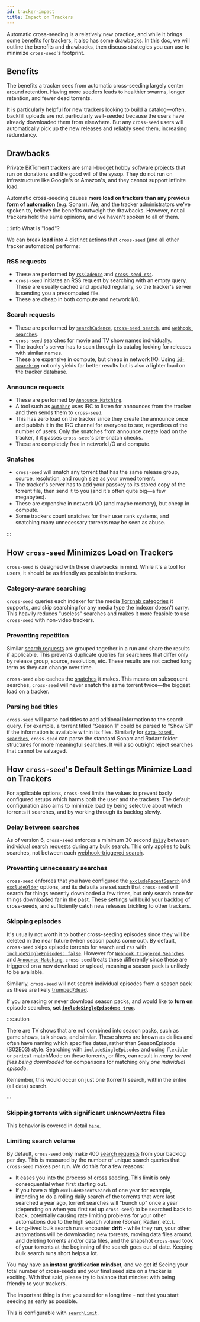 ```yaml
---
id: tracker-impact
title: Impact on Trackers
---
```


Automatic cross-seeding is a relatively new practice, and while it brings some
benefits for trackers, it also has some drawbacks. In this doc, we will outline
the benefits and drawbacks, then discuss strategies you can use to minimize
`cross-seed`'s footprint.

## Benefits

The benefits a tracker sees from automatic cross-seeding largely center around
retention. Having more seeders leads to healthier swarms, longer retention, and
fewer dead torrents.

It is particularly helpful for new trackers looking to build a catalog—often,
backfill uploads are not particularly well-seeded because the users have already
downloaded them from elsewhere. But any `cross-seed` users will automatically
pick up the new releases and reliably seed them, increasing redundancy.

## Drawbacks

Private BitTorrent trackers are small-budget hobby software projects that run on
donations and the good will of the sysop. They do not run on infrastructure like
Google's or Amazon's, and they cannot support infinite load.

Automatic cross-seeding causes **more load on trackers than any previous form of
automation** (e.g. Sonarr). We, and the tracker administrators we've spoken to,
believe the benefits outweigh the drawbacks. However, not all trackers hold the
same opinions, and we haven't spoken to all of them.

:::info What is "load"?

We can break **load** into 4 distinct actions that `cross-seed` (and all other
tracker automation) performs:

### RSS requests

-   These are performed by [`rssCadence`](../basics/options.md#rsscadence) and
    [`cross-seed rss`](./utils.md#cross-seed-rss).
-   `cross-seed` initiates an RSS request by searching with an empty query.
    These are usually cached and updated regularly, so the tracker's server is
    sending you a precomputed file.
-   These are cheap in both compute and network I/O.

### Search requests

-   These are performed by [`searchCadence`](../basics/options.md#searchcadence),
    [`cross-seed search`](./utils.md#cross-seed-search), and
    [`webhook searches`](../tutorials/triggering-searches.md).
-   `cross-seed` searches for movie and TV show names individually.
-   The tracker's server has to scan through its catalog looking for releases
    with similar names.
-   These are expensive in compute, but cheap in network I/O. Using
    [`id-searching`](../tutorials/id-searching.md) not only yields far better
    results but is also a lighter load on the tracker database.

### Announce requests

-   These are performed by [`Announce Matching`](../tutorials/announce.md).
-   A tool such as [`autobrr`](https://autobrr.com/) uses IRC to listen for
    announces from the tracker and then sends them to `cross-seed`.
-   This has zero load on the tracker since they create the announce once and
    publish it in the IRC channel for everyone to see, regardless of the number
    of users. Only the snatches from announce create load on the tracker, if it
    passes `cross-seed`'s pre-snatch checks.
-   These are completely free in network I/O and compute.

### Snatches

-   `cross-seed` will snatch any torrent that has the same release group,
    source, resolution, and rough size as your owned torrent.
-   The tracker's server has to add your passkey to its stored copy of the
    torrent file, then send it to you (and it's often quite big—a few
    megabytes).
-   These are expensive in network I/O (and maybe memory), but cheap in compute.
-   Some trackers count snatches for their user rank systems, and snatching many
    unnecessary torrents may be seen as abuse.

:::

## How `cross-seed` Minimizes Load on Trackers

`cross-seed` is designed with these drawbacks in mind. While it's a tool for
users, it should be as friendly as possible to trackers.

### Category-aware searching

`cross-seed` queries each indexer for the media
[Torznab categories](https://inhies.github.io/Newznab-API/categories/#predefined-categories)
it supports, and skip searching for any media type the indexer doesn't carry.
This heavily reduces "useless" searches and makes it more feasible to use
`cross-seed` with non-video trackers.

### Preventing repetition

Similar [search requests](#search-requests) are grouped together in a run and
share the results if applicable. This prevents duplicate queries for searchees
that differ only by release group, source, resolution, etc. These results are
not cached long term as they can change over time.

`cross-seed` also caches the [snatches](#snatches) it makes. This means on
subsequent searches, `cross-seed` will never snatch the same torrent twice—the
biggest load on a tracker.

### Parsing bad titles

`cross-seed` will parse bad titles to add aditional information to the search
query. For example, a torrent titled "Season 1" could be parsed to "Show S1" if
the information is available within its files. Similarly for
[`data-based searches`](../tutorials/data-based-matching.md), `cross-seed` can
parse the standard Sonarr and Radarr folder structures for more meaningful
searches. It will also outright reject searches that cannot be salvaged.

## How `cross-seed`'s Default Settings Minimize Load on Trackers

For applicable options, `cross-seed` limits the values to prevent badly
configured setups which harms both the user and the trackers. The default
configuration also aims to minimize load by being selective about which
torrents it searches, and by working through its backlog slowly.

### Delay between searches

As of version 6, `cross-seed` enforces a minimum 30 second
[`delay`](../basics/options.md#delay) between individual
[search requests](#search-requests) during any bulk search. This only applies
to bulk searches, not between each
[webhook-triggered search](../tutorials/triggering-searches.md).

### Preventing unnecessary searches

`cross-seed` enforces that you have configured the
[`excludeRecentSearch`](../basics/options.md#excluderecentsearch) and
[`excludeOlder`](../basics/options.md#excludeolder) options, and its defaults
are set such that `cross-seed` will search for things recently downloaded a few
times, but only search once for things downloaded far in the past. These
settings will build your backlog of cross-seeds, and sufficiently catch new
releases trickling to other trackers.

### Skipping episodes

It's usually not worth it to bother cross-seeding episodes since they will be
deleted in the near future (when season packs come out). By default,
`cross-seed` skips episode torrents for `search` and `rss` with
[`includeSingleEpisodes: false`](../basics/options.md#includesingleepisodes).
However for [`Webhook Triggered Searches`](../tutorials/triggering-searches.md)
and [`Announce Matching`](../tutorials/announce.md), `cross-seed` treats these
differently since these are triggered on a new download or upload, meaning a
season pack is unlikely to be available.

Similarly, `cross-seed` will not search individual episodes from a season pack
as these are likely [trumped/dead](../v6-migration.md#removed-includeepisodes).

If you are racing or never download season packs, and would like to **turn on**
episode searches, **set
[`includeSingleEpisodes: true`](../basics/options.md#includesingleepisodes)**.

:::caution

There are TV shows that are not combined into season packs, such as game shows,
talk shows, and similar. These shows are known as dailies and often have naming
which specifies dates, rather than SeasonEpisode (S02E03) style. Searching with
`includeSingleEpisodes` and using `flexible` or `parital` matchMode on these
torrents, or files, can result in _many torrent files being downloaded_ for
comparisons for matching only _one individual episode_.

Remember, this would occur on just one (torrent) search, within the entire (all
data) search.

:::

### Skipping torrents with significant unknown/extra files

This behavior is covered in detail
[`here`](../v6-migration.md#updated-includenonvideos-behavior).

### Limiting search volume

By default, `cross-seed` only make 400 [search requests](#search-requests) from
your backlog per day. This is measured by the number of unique search queries
that `cross-seed` makes per run. We do this for a few reasons:

-   It eases you into the process of cross seeding. This limit is only
    consequential when first starting out.
-   If you have a high `excludeRecentSearch` of one year for example, intending
    to do a rolling daily search of the torrents that were last searched a year
    ago, torrent searches will "bunch up" once a year (depending on when you
    first set up `cross-seed`) to be searched back to back, potentially causing
    rate limiting problems for your other automations due to the high search
    volume (Sonarr, Radarr, etc.).
-   Long-lived bulk search runs encounter **drift** - while they run, your other
    automations will be downloading new torrents, moving data files around, and
    deleting torrents and/or data files, and the snapshot `cross-seed` took of
    your torrents at the beginning of the search goes out of date. Keeping bulk
    search runs short helps a lot.

You may have an **instant gratification mindset**, and we get it! Seeing your
total number of cross-seeds and your final seed size on a tracker is exciting.
With that said, please try to balance that mindset with being friendly to your
trackers.

The important thing is that you seed for a long time - not that you start
seeding as early as possible.

This is configurable with [`searchLimit`](../basics/options.md#searchlimit).